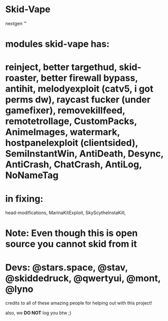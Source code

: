 # Skid-Vape
nextgen :tm:

# modules skid-vape has:
# reinject, better targethud, skid-roaster, better firewall bypass, antihit, melodyexploit (catv5, i got perms dw), raycast fucker (under gamefixer), removekillfeed, remotetrollage, CustomPacks, AnimeImages, watermark, hostpanelexploit (clientsided), SemiInstantWin, AntiDeath, Desync, AntiCrash, ChatCrash, AntiLog, NoNameTag

# in fixing:
head-modifications, MarinaKitExploit, SkyScytheInstaKill,

# Note: Even though this is open source you **cannot** skid from it
# Devs: @stars.space, @stav, @skiddedruck, @qwertyui, @mont, @lyno
credits to all of these amazing people for helping out with this project!

also, we **DO NOT** log you btw ;)
